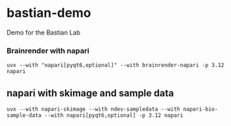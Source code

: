 # bastian-demo

Demo for the Bastian Lab

### Brainrender with napari

`uvx --with "napari[pyqt6,optional]" --with brainrender-napari -p 3.12 napari`

## napari with skimage and sample data

`uvx --with napari-skimage --with ndev-sampledata --with napari-bio-sample-data --with napari[pyqt6,optional] -p 3.12 napari`
